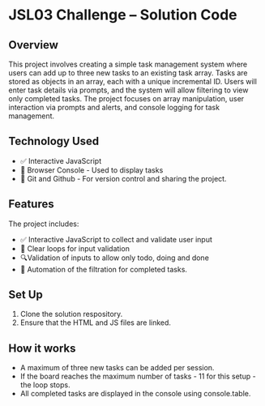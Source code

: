 # JSL03 Challenge – Solution Code

## Overview

This project involves creating a simple task management system where users can add up to three new tasks to an existing task array. Tasks are stored as objects in an array, each with a unique incremental ID. Users will enter task details via prompts, and the system will allow filtering to view only completed tasks. The project focuses on array manipulation, user interaction via prompts and alerts, and console logging for task management.

## Technology Used

- ✅ Interactive JavaScript
- 🧠 Browser Console - Used to display tasks
- 💬 Git and Github - For version control and sharing the project.

## Features

The project includes:

- ✅ Interactive JavaScript to collect and validate user input
- 🧠 Clear loops for input validation
- 🔍Validation of inputs to allow only todo, doing and done
- 💬 Automation of the filtration for completed tasks.

## Set Up

1. Clone the solution respository.
2. Ensure that the HTML and JS files are linked.

## How it works

- A maximum of three new tasks can be added per session.
- If the board reaches the maximum number of tasks - 11 for this setup - the loop stops.
- All completed tasks are displayed in the console using console.table.
